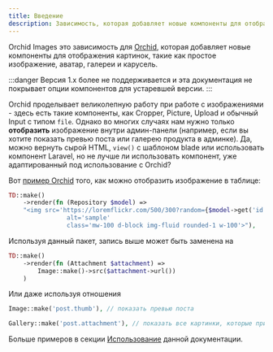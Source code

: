 ```yaml
---
title: Введение
description: Зависимость, которая добавляет новые компоненты для отображения картинок в Ваше приложение Orchid
---
```


Orchid Images это зависимость для [Orchid](https://orchid.software/), которая добавляет новые компоненты для отображения картинок, такие как простое изображение, аватар, галереи и карусель.

:::danger
Версия 1.x более не поддерживается и эта документация не покрывает опции компонентов для устаревшей версии.
:::

Orchid проделывает великолепную работу при работе с изображениями - здесь есть такие компоненты, как Cropper, Picture, Upload и обычный Input с типом `file`. Однако во многих случаях нам нужно только **отобразить** изображение внутри админ-панели (например, если вы хотите показать превью поста или галерею продукта в админке). Да, можно вернуть сырой HTML, `view()` с шаблоном blade или использовать компонент Laravel, но не лучше ли использовать компонент, уже адаптированный под использование с Orchid?

Вот [пример Orchid](https://github.com/orchidsoftware/platform/blob/master/stubs/app/Orchid/Screens/Examples/ExampleScreen.php) того, как можно отобразить изображение в таблице:

```php
TD::make()
    ->render(fn (Repository $model) =>
    "<img src='https://loremflickr.com/500/300?random={$model->get('id')}'
                alt='sample'
                class='mw-100 d-block img-fluid rounded-1 w-100'>"),
```

Используя данный пакет, запись выше может быть заменена на

```php
TD::make()
    ->render(fn (Attachment $attachment) =>
        Image::make()->src($attachment->url())
    )
```

Или даже используя отношения

```php
Image::make('post.thumb'), // показать превью поста

Gallery::make('post.attachment'), // показать все картинки, которые прикреплены к посту
```

Больше примеров в секции [Использование](/orchid-image-components/usage) данной документации.
